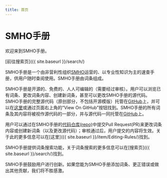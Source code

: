 ```yaml
---
title: 首页
---
```


# SMHO手册

欢迎来到SMHO手册。

[前往搜索页]({{ site.baseurl }}/search/)

SMHO手册是一个由非营利性组织[SMHO](https://s-m-h-o.github.io/)运营的、以专业性知识为主的速查手册，供用户随时查阅使用。SMHO手册由词条组成。

SMHO手册是开源的、免费的、人人可编辑的（需要经过审核）。用户可以浏览已有词条、更改词条内容、创建新词条，甚至可以更改SMHO手册的源代码。SMHO手册的完整源代码（原创部分，不包括开源模版）托管在[GitHub](https://github.com)上，并可以在[这里](https://github.com/S-M-H-O/handbook)或通过页面右上角的“View On GitHub”按钮找到。SMHO手册的所有词条及其内容将被视作源代码的一部分，并与源代码一同托管在[GitHub](https://github.com)上。

用户可以通过在SMHO手册的[代码仓库(repo)](https://github.com/S-M-H-O/handbook)中提交Pull Request(PR)来更改词条内容或创建新词条（以及更改源代码）；审核通过后，用户提交的内容将生效。关于此的更多信息可以在[这里]({{ site.baseurl }}/item/Editing-Rules/)找到。

SMHO手册提供词条搜索功能，关于词条搜索的更多信息可以在[搜索页]({{ site.baseurl }}/search/)找到。

SMHO手册鼓励用户进行创新。如果您能为SMHO手册添加词条、更正错误或做出其他贡献，我们将不胜感激。
